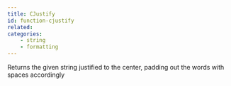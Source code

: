 ```yaml
---
title: CJustify
id: function-cjustify
related:
categories:
    - string
    - formatting
---
```


Returns the given string justified to the center, padding out the words with spaces accordingly
